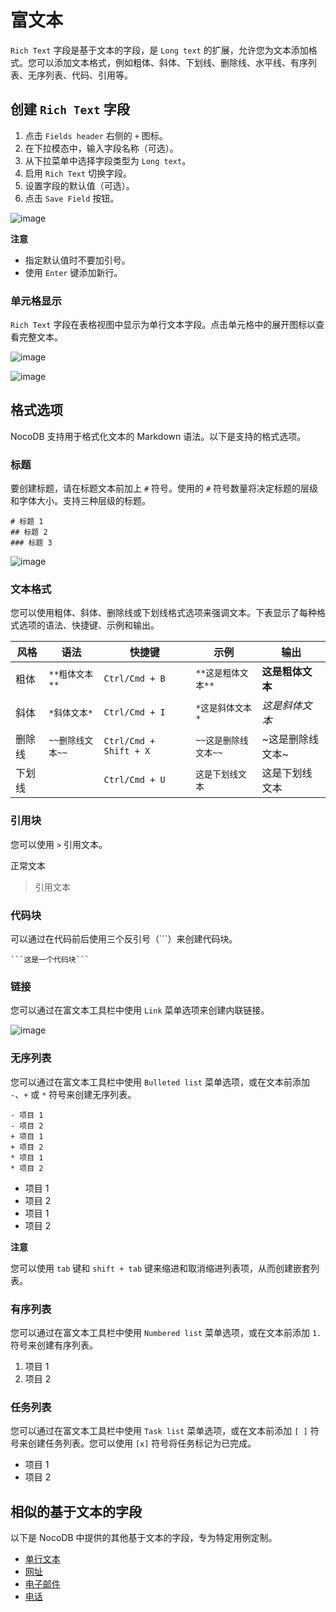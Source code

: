 # 富文本

`Rich Text` 字段是基于文本的字段，是 `Long text` 的扩展，允许您为文本添加格式。您可以添加文本格式，例如粗体、斜体、下划线、删除线、水平线、有序列表、无序列表、代码、引用等。

## 创建 `Rich Text` 字段

1. 点击 `Fields header` 右侧的 `+` 图标。
2. 在下拉模态中，输入字段名称（可选）。
3. 从下拉菜单中选择字段类型为 `Long text`。
4. 启用 `Rich Text` 切换字段。
5. 设置字段的默认值（可选）。
6. 点击 `Save Field` 按钮。

![image](https://docs.nocodb.com/assets/images/richtext-fa2dd44b6fd13ec6e529edae4f156c9e.png)

**注意**

- 指定默认值时不要加引号。
- 使用 `Enter` 键添加新行。

### 单元格显示

`Rich Text` 字段在表格视图中显示为单行文本字段。点击单元格中的展开图标以查看完整文本。

![image](https://docs.nocodb.com/assets/images/long-text-expand-d15b69ace110a10185959d52b19bce63.png) 

![image](https://docs.nocodb.com/assets/images/long-text-expand-2-09cce09ec85355082b79054a189abb37.png)

## 格式选项

NocoDB 支持用于格式化文本的 Markdown 语法。以下是支持的格式选项。

### 标题

要创建标题，请在标题文本前加上 `#` 符号。使用的 `#` 符号数量将决定标题的层级和字体大小。支持三种层级的标题。

```
# 标题 1
## 标题 2
### 标题 3
```

![image](https://docs.nocodb.com/assets/images/richtext-heading-993c1575b91f0b03d17e53a7fb3f5d45.png)

### 文本格式

您可以使用粗体、斜体、删除线或下划线格式选项来强调文本。下表显示了每种格式选项的语法、快捷键、示例和输出。

| 风格       | 语法                  | 快捷键              | 示例                       | 输出                   |
| ---------- | --------------------- | ------------------- | -------------------------- | ---------------------- |
| 粗体       | `**粗体文本**`       | `Ctrl/Cmd + B`      | `**这是粗体文本**`        | **这是粗体文本**       |
| 斜体       | `*斜体文本*`         | `Ctrl/Cmd + I`      | `*这是斜体文本*`          | _这是斜体文本_         |
| 删除线     | `~~删除线文本~~`     | `Ctrl/Cmd + Shift + X` | `~~这是删除线文本~~`      | ~这是删除线文本~       |
| 下划线     |                       | `Ctrl/Cmd + U`      | `这是下划线文本`          | 这是下划线文本         |

### 引用块

您可以使用 `>` 引用文本。

正常文本

> 引用文本

### 代码块

可以通过在代码前后使用三个反引号（```）来创建代码块。

````
```这是一个代码块```
````

### 链接

您可以通过在富文本工具栏中使用 `Link` 菜单选项来创建内联链接。

![image](https://docs.nocodb.com/assets/images/richtext-links-eaeaf695ad2dfee7d75804758cbeb0e4.png)

### 无序列表

您可以通过在富文本工具栏中使用 `Bulleted list` 菜单选项，或在文本前添加 `-`、`+` 或 `*` 符号来创建无序列表。

```
- 项目 1
- 项目 2
+ 项目 1
+ 项目 2
* 项目 1
* 项目 2
```

- 项目 1
- 项目 2
- 项目 1
- 项目 2

**注意**

您可以使用 `tab` 键和 `shift + tab` 键来缩进和取消缩进列表项，从而创建嵌套列表。

### 有序列表

您可以通过在富文本工具栏中使用 `Numbered list` 菜单选项，或在文本前添加 `1.` 符号来创建有序列表。

1. 项目 1
2. 项目 2

### 任务列表

您可以通过在富文本工具栏中使用 `Task list` 菜单选项，或在文本前添加 `[ ]` 符号来创建任务列表。您可以使用 `[x]` 符号将任务标记为已完成。

- 项目 1
- 项目 2

## 相似的基于文本的字段

以下是 NocoDB 中提供的其他基于文本的字段，专为特定用例定制。

- [单行文本](https://docs.nocodb.com/fields/field-types/text-based/single-line-text)
- [网址](https://docs.nocodb.com/fields/field-types/text-based/url)
- [电子邮件](https://docs.nocodb.com/fields/field-types/text-based/email)
- [电话](https://docs.nocodb.com/fields/field-types/text-based/phonenumber)